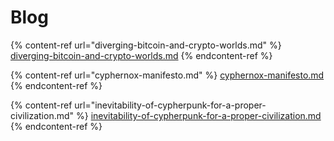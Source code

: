 # Blog

{% content-ref url="diverging-bitcoin-and-crypto-worlds.md" %}
[diverging-bitcoin-and-crypto-worlds.md](diverging-bitcoin-and-crypto-worlds.md)
{% endcontent-ref %}

{% content-ref url="cyphernox-manifesto.md" %}
[cyphernox-manifesto.md](cyphernox-manifesto.md)
{% endcontent-ref %}

{% content-ref url="inevitability-of-cypherpunk-for-a-proper-civilization.md" %}
[inevitability-of-cypherpunk-for-a-proper-civilization.md](inevitability-of-cypherpunk-for-a-proper-civilization.md)
{% endcontent-ref %}
